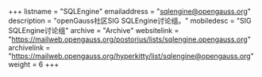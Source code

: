 +++
listname = "SQLEngine"
emailaddress = "sqlengine@opengauss.org"
description = "openGauss社区SIG SQLEngine讨论组。"
mobiledesc = "SIG SQLEngine讨论组"
archive = "Archive"
websitelink = "https://mailweb.opengauss.org/postorius/lists/sqlengine.opengauss.org"
archivelink = "https://mailweb.opengauss.org/hyperkitty/list/sqlengine@opengauss.org"
weight =  6
+++
